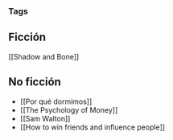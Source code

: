 

### Tags



## Ficción
[[Shadow and Bone]]






## No ficción
+ [[Por qué dormimos]]
+ [[The Psychology of Money]]
+ [[Sam Walton]]
+ [[How to win friends and influence people]]





